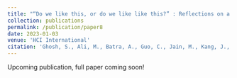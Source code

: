 ```yaml
---
title: "“Do we like this, or do we like like this?” : Reflections on a Human-Centered Machine Learning Approach to Sentiment Analysis"
collection: publications
permalink: /publication/paper8
date: 2023-01-03
venue: 'HCI International'
citation: 'Ghosh, S., Ali, M., Batra, A., Guo, C., Jain, M., Kang, J., Kharchenko, J., Suravajhela, V., Zhou, V. & Aragon, C. (2023). “Do we like this, or do we like like this?” : Reflections on a Human-Centered Machine Learning Approach to Sentiment Analysis. In International Conference on Human-Computer Interaction.'
---
```

Upcoming publication, full paper coming soon!
